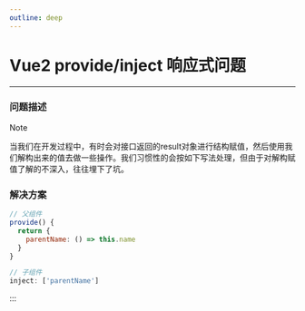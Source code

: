 ```yaml
---
outline: deep
---
```


# Vue2 provide/inject 响应式问题
---

### 问题描述
> [!NOTE]
> 当我们在开发过程中，有时会对接口返回的result对象进行结构赋值，然后使用我们解构出来的值去做一些操作。我们习惯性的会按如下写法处理，但由于对解构赋值了解的不深入，往往埋下了坑。

### 解决方案
```js
// 父组件
provide() {
  return {
    parentName: () => this.name
  }
}

// 子组件
inject: ['parentName']
```
:::
